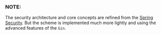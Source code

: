 ### NOTE:

The security architecture and core concepts are refined from the [Spring Security](https://spring.io/projects/spring-security). But the scheme is implemented much more lightly and using the advanced features of the `Gin`.
